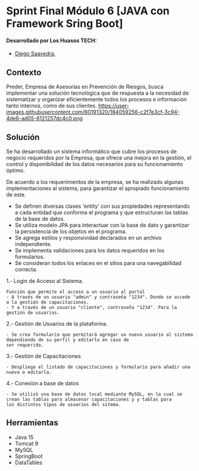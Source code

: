 # Sprint Final Módulo 6 [JAVA con Framework Sring Boot]

#### Desarrollado por Los Huasos TECH:
- [Diego Saavedra](https://github.com/dleonDesarrollo),

## Contexto

Preder, Empresa de Asesorías en Prevención de Riesgos,
busca implementar una solución tecnológica que de respuesta
a la necesidad de sistematizar y organizar eficientemente
todos los procesos e información tanto internos, como de sus clientes.
https://user-images.githubusercontent.com/60191320/184059256-c2f7e3cf-3c94-4de6-ad05-8121257dc4c0.png
## Solución

Se ha desarrollado un sistema informático que cubre los procesos de negocio
requeridos por la Empresa,
que ofrece una mejora en la gestión, el control y disponibilidad
de los datos necesarios para su funcionamiento óptimo.

De acuerdo a los requerimientos de la empresa, se ha realizado
algunas implementaciones al sistema, para garantizar el apropiado funcionamiento de este.


- Se definen diversas clases 'entity' con sus propiedades representando a cada
  entidad que conforma el programa y que estructuran las tablas de la base de datos.
- Se utiliza modelo JPA para interactuar con la base de dato y garantizar la persistencia de los objetos en el programa.
- Se agrega estilos y responsividad declarados en un archivo independiente.
- Se implementa validaciones para los datos requeridos en los formularios.
- Se consideran todos los enlaces en el sitios para una navegabilidad correcta.

1.- Login de Acceso al Sistema.

	Función que permite el acceso a un usuario al portal
	- A través de un usuario "admin" y contraseña "1234". Donde se accede a la gestión de capacitaciones.
	- Y a través de un usuario "cliente", contraseña "1234". Para la gestión de usuarios.


2.- Gestión de Usuarios de la plataforma.

	- Se crea formulario que permitará agregar un nuevo usuario al sistema dependiendo de su perfil y editarlo en caso de 
    ser requerido.


3.- Gestión de Capacitaciones

	- Despliega el listado de capacitaciones y formulario para añadir una nueva o editarla.

4.- Conexión a base de datos

	- Se utilizó una base de datos local mediante MySQL, en la cual se crean las tablas para almacenar capacitaciones y y tablas para 
	los distintos tipos de usuarios del sitema.

## Herramientas

- Java 15
- Tomcat 9
- MySQL
- SpringBoot
- DataTables
